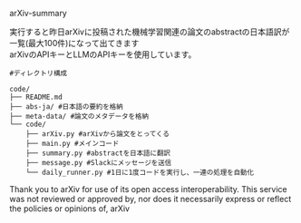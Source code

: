 arXiv-summary

実行すると昨日arXivに投稿された機械学習関連の論文のabstractの日本語訳が一覧(最大100件)になって出てきます  
arXivのAPIキーとLLMのAPIキーを使用しています。  

```
#ディレクトリ構成

code/
├── README.md
├── abs-ja/ #日本語の要約を格納
├── meta-data/ #論文のメタデータを格納
└── code/
    ├── arXiv.py #arXivから論文をとってくる
    ├── main.py #メインコード
    ├── summary.py #abstractを日本語に翻訳
    ├── message.py #Slackにメッセージを送信
    └── daily_runner.py #1日に1度コードを実行し、一連の処理を自動化
```
Thank you to arXiv for use of its open access interoperability. This service was not reviewed or approved by, nor does it necessarily express or reflect the policies or opinions of, arXiv
